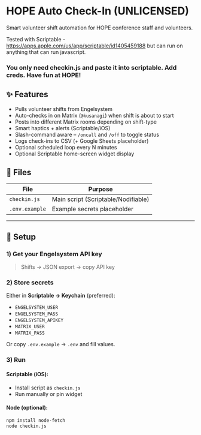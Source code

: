 # HOPE Auto Check-In (UNLICENSED)

Smart volunteer shift automation for HOPE conference staff and volunteers.

Tested with Scriptable - https://apps.apple.com/us/app/scriptable/id1405459188
but can run on anything that can run javascript. 

### You only need checkin.js and paste it into scriptable. Add creds. Have fun at HOPE! 

## ✨ Features

- Pulls volunteer shifts from Engelsystem
- Auto-checks in on Matrix (`@kusanagi`) when shift is about to start
- Posts into different Matrix rooms depending on shift-type
- Smart haptics + alerts (Scriptable/iOS)
- Slash-command aware – `/oncall` and `/off` to toggle status
- Logs check-ins to CSV (+ Google Sheets placeholder)
- Optional scheduled loop every N minutes
- Optional Scriptable home-screen widget display

## 📁 Files

| File          | Purpose                                |
|---------------|----------------------------------------|
| `checkin.js`  | Main script (Scriptable/Nodifiable)     |
| `.env.example`| Example secrets placeholder            |

---

## 🔧 Setup

### 1) Get your Engelsystem API key
> Shifts → JSON export → copy API key

### 2) Store secrets

Either in **Scriptable → Keychain** (preferred):
- `ENGELSYSTEM_USER`
- `ENGELSYSTEM_PASS`
- `ENGELSYSTEM_APIKEY`
- `MATRIX_USER`
- `MATRIX_PASS`

Or copy `.env.example` → `.env` and fill values.

### 3) Run

#### Scriptable (iOS):
- Install script as `checkin.js`
- Run manually or pin widget

#### Node (optional):
```bash
npm install node-fetch
node checkin.js
